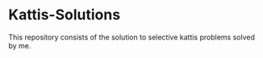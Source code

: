 # Kattis-Solutions
This repository consists of the solution to selective kattis problems solved by me.
